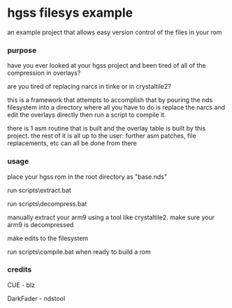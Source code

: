 # hgss filesys example
 an example project that allows easy version control of the files in your rom

### purpose
 have you ever looked at your hgss project and been tired of all of the compression in overlays?
 
 are you tired of replacing narcs in tinke or in crystaltile2?
 
 this is a framework that attempts to accomplish that by pouring the nds filesystem into a directory where all you have to do is replace the narcs and edit the overlays directly then run a script to compile it.
 
 there is 1 asm routine that is built and the overlay table is built by this project.  the rest of it is all up to the user: further asm patches, file replacements, etc can all be done from there
 
### usage
 place your hgss rom in the root directory as "base.nds"
 
 run scripts\extract.bat
 
 run scripts\decompress.bat
 
 manually extract your arm9 using a tool like crystaltile2.  make sure your arm9 is decompressed
 
 make edits to the filesystem
 
 run scripts\compile.bat when ready to build a rom
 
### credits
 
 CUE - blz
 
 DarkFader - ndstool
